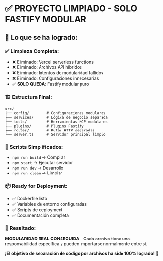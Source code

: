 # ✅ PROYECTO LIMPIADO - SOLO FASTIFY MODULAR

## 🎯 **Lo que se ha logrado:**

### ✅ **Limpieza Completa:**

- ❌ Eliminado: Vercel serverless functions
- ❌ Eliminado: Archivos API híbridos
- ❌ Eliminado: Intentos de modularidad fallidos
- ❌ Eliminado: Configuraciones innecesarias
- ✅ **SOLO QUEDA**: Fastify modular puro

### 🏗️ **Estructura Final:**

```
src/
├── config/        # Configuraciones modulares
├── services/      # Lógica de negocio separada
├── tools/         # Herramientas MCP modulares
├── plugins/       # Plugins Fastify
├── routes/        # Rutas HTTP separadas
└── server.ts      # Servidor principal limpio
```

### 🚀 **Scripts Simplificados:**

- `npm run build` → Compilar
- `npm start` → Ejecutar servidor
- `npm run dev` → Desarrollo
- `npm run clean` → Limpiar

### 📦 **Ready for Deployment:**

- ✅ Dockerfile listo
- ✅ Variables de entorno configuradas
- ✅ Scripts de deployment
- ✅ Documentación completa

### 🎉 **Resultado:**

**MODULARIDAD REAL CONSEGUIDA** - Cada archivo tiene una responsabilidad específica y pueden importarse normalmente entre sí.

**¡El objetivo de separación de código por archivos ha sido 100% logrado!** 🎯
